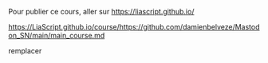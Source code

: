 Pour publier ce cours, aller sur https://liascript.github.io/


https://LiaScript.github.io/course/https://github.com/damienbelveze/Mastodon_SN/main/main_course.md

remplacer 